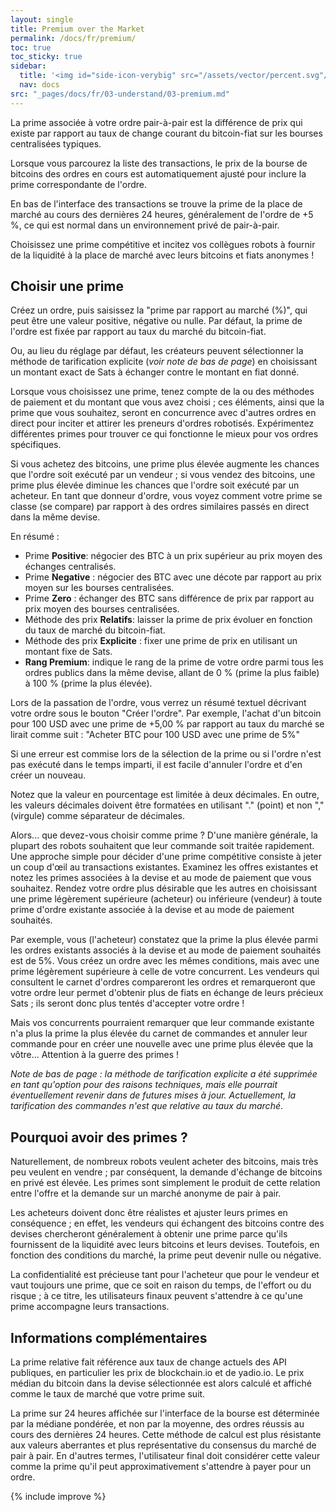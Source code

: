 ```yaml
---
layout: single
title: Premium over the Market
permalink: /docs/fr/premium/
toc: true
toc_sticky: true
sidebar:
  title: '<img id="side-icon-verybig" src="/assets/vector/percent.svg"/>Premium'
  nav: docs
src: "_pages/docs/fr/03-understand/03-premium.md"
---
```


La prime associée à votre ordre pair-à-pair est la différence de prix qui existe par rapport au taux de change courant du bitcoin-fiat sur les bourses centralisées typiques.

Lorsque vous parcourez la liste des transactions, le prix de la bourse de bitcoins des ordres en cours est automatiquement ajusté pour inclure la prime correspondante de l'ordre.

En bas de l'interface des transactions se trouve la prime de la place de marché au cours des dernières 24 heures, généralement de l'ordre de +5 %, ce qui est normal dans un environnement privé de pair-à-pair.

Choisissez une prime compétitive et incitez vos collègues robots à fournir de la liquidité à la place de marché avec leurs bitcoins et fiats anonymes !

## **Choisir une prime**

Créez un ordre, puis saisissez la "prime par rapport au marché (%)", qui peut être une valeur positive, négative ou nulle. Par défaut, la prime de l'ordre est fixée par rapport au taux du marché du bitcoin-fiat.

Ou, au lieu du réglage par défaut, les créateurs peuvent sélectionner la méthode de tarification explicite (*voir note de bas de page*) en choisissant un montant exact de Sats à échanger contre le montant en fiat donné.

Lorsque vous choisissez une prime, tenez compte de la ou des méthodes de paiement et du montant que vous avez choisi ; ces éléments, ainsi que la prime que vous souhaitez, seront en concurrence avec d'autres ordres en direct pour inciter et attirer les preneurs d'ordres robotisés. Expérimentez différentes primes pour trouver ce qui fonctionne le mieux pour vos ordres spécifiques.

Si vous achetez des bitcoins, une prime plus élevée augmente les chances que l'ordre soit exécuté par un vendeur ; si vous vendez des bitcoins, une prime plus élevée diminue les chances que l'ordre soit exécuté par un acheteur. En tant que donneur d'ordre, vous voyez comment votre prime se classe (se compare) par rapport à des ordres similaires passés en direct dans la même devise.

En résumé :
* Prime **Positive**: négocier des BTC à un prix supérieur au prix moyen des échanges centralisés.
* Prime **Negative** : négocier des BTC avec une décote par rapport au prix moyen sur les bourses centralisées.
* Prime **Zero** : échanger des BTC sans différence de prix par rapport au prix moyen des bourses centralisées.
* Méthode des prix **Relatifs**: laisser la prime de prix évoluer en fonction du taux de marché du bitcoin-fiat.
* Méthode des prix **Explicite** : fixer une prime de prix en utilisant un montant fixe de Sats.
* **Rang Premium**: indique le rang de la prime de votre ordre parmi tous les ordres publics dans la même devise, allant de 0 % (prime la plus faible) à 100 % (prime la plus élevée).

Lors de la passation de l'ordre, vous verrez un résumé textuel décrivant votre ordre sous le bouton "Créer l'ordre". Par exemple, l'achat d'un bitcoin pour 100 USD avec une prime de +5,00 % par rapport au taux du marché se lirait comme suit : "Acheter BTC pour 100 USD avec une prime de 5%"

Si une erreur est commise lors de la sélection de la prime ou si l'ordre n'est pas exécuté dans le temps imparti, il est facile d'annuler l'ordre et d'en créer un nouveau.

Notez que la valeur en pourcentage est limitée à deux décimales. En outre, les valeurs décimales doivent être formatées en utilisant "." (point) et non "," (virgule) comme séparateur de décimales.

Alors... que devez-vous choisir comme prime ? D'une manière générale, la plupart des robots souhaitent que leur commande soit traitée rapidement. Une approche simple pour décider d'une prime compétitive consiste à jeter un coup d'œil au transactions existantes. Examinez les offres existantes et notez les primes associées à la devise et au mode de paiement que vous souhaitez. Rendez votre ordre plus désirable que les autres en choisissant une prime légèrement supérieure (acheteur) ou inférieure (vendeur) à toute prime d'ordre existante associée à la devise et au mode de paiement souhaités.

Par exemple, vous (l'acheteur) constatez que la prime la plus élevée parmi les ordres existants associés à la devise et au mode de paiement souhaités est de 5%. Vous créez un ordre avec les mêmes conditions, mais avec une prime légèrement supérieure à celle de votre concurrent. Les vendeurs qui consultent le carnet d'ordres compareront les ordres et remarqueront que votre ordre leur permet d'obtenir plus de fiats en échange de leurs précieux Sats ; ils seront donc plus tentés d'accepter votre ordre !

Mais vos concurrents pourraient remarquer que leur commande existante n'a plus la prime la plus élevée du carnet de commandes et annuler leur commande pour en créer une nouvelle avec une prime plus élevée que la vôtre... Attention à la guerre des primes !

*Note de bas de page : la méthode de tarification explicite a été supprimée en tant qu'option pour des raisons techniques, mais elle pourrait éventuellement revenir dans de futures mises à jour. Actuellement, la tarification des commandes n'est que relative au taux du marché*.

## **Pourquoi avoir des primes ?**

Naturellement, de nombreux robots veulent acheter des bitcoins, mais très peu veulent en vendre ; par conséquent, la demande d'échange de bitcoins en privé est élevée. Les primes sont simplement le produit de cette relation entre l'offre et la demande sur un marché anonyme de pair à pair.

Les acheteurs doivent donc être réalistes et ajuster leurs primes en conséquence ; en effet, les vendeurs qui échangent des bitcoins contre des devises chercheront généralement à obtenir une prime parce qu'ils fournissent de la liquidité avec leurs bitcoins et leurs devises. Toutefois, en fonction des conditions du marché, la prime peut devenir nulle ou négative.

La confidentialité est précieuse tant pour l'acheteur que pour le vendeur et vaut toujours une prime, que ce soit en raison du temps, de l'effort ou du risque ; à ce titre, les utilisateurs finaux peuvent s'attendre à ce qu'une prime accompagne leurs transactions.

## **Informations complémentaires**

La prime relative fait référence aux taux de change actuels des API publiques, en particulier les prix de blockchain.io et de yadio.io. Le prix médian du bitcoin dans la devise sélectionnée est alors calculé et affiché comme le taux de marché que votre prime suit.

La prime sur 24 heures affichée sur l'interface de la bourse est déterminée par la médiane pondérée, et non par la moyenne, des ordres réussis au cours des dernières 24 heures. Cette méthode de calcul est plus résistante aux valeurs aberrantes et plus représentative du consensus du marché de pair à pair. En d'autres termes, l'utilisateur final doit considérer cette valeur comme la prime qu'il peut approximativement s'attendre à payer pour un ordre.

{% include improve %}
